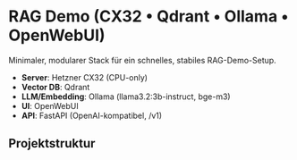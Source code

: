 # RAG Demo (CX32 • Qdrant • Ollama • OpenWebUI)

Minimaler, modularer Stack für ein schnelles, stabiles RAG-Demo-Setup.
- **Server**: Hetzner CX32 (CPU-only)
- **Vector DB**: Qdrant
- **LLM/Embedding**: Ollama (llama3.2:3b-instruct, bge-m3)
- **UI**: OpenWebUI
- **API**: FastAPI (OpenAI-kompatibel, /v1)

## Projektstruktur
